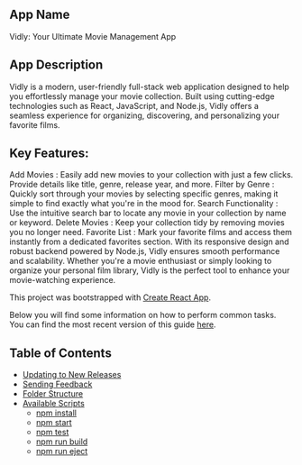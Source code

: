 ## App Name
Vidly: Your Ultimate Movie Management App

## App Description
Vidly is a modern, user-friendly full-stack web application designed to help you effortlessly manage your movie collection. Built using cutting-edge technologies such as React, JavaScript, and Node.js, Vidly offers a seamless experience for organizing, discovering, and personalizing your favorite films.

##  Key Features:
Add Movies : Easily add new movies to your collection with just a few clicks. Provide details like title, genre, release year, and more.
Filter by Genre : Quickly sort through your movies by selecting specific genres, making it simple to find exactly what you're in the mood for.
Search Functionality : Use the intuitive search bar to locate any movie in your collection by name or keyword.
Delete Movies : Keep your collection tidy by removing movies you no longer need.
Favorite List : Mark your favorite films and access them instantly from a dedicated favorites section.
With its responsive design and robust backend powered by Node.js, Vidly ensures smooth performance and scalability. Whether you're a movie enthusiast or simply looking to organize your personal film library, Vidly is the perfect tool to enhance your movie-watching experience.



This project was bootstrapped with [Create React App](https://github.com/facebookincubator/create-react-app).

Below you will find some information on how to perform common tasks.<br>
You can find the most recent version of this guide [here](https://github.com/facebookincubator/create-react-app/blob/master/packages/react-scripts/template/README.md).

## Table of Contents

- [Updating to New Releases](#updating-to-new-releases)
- [Sending Feedback](#sending-feedback)
- [Folder Structure](#folder-structure)
- [Available Scripts](#available-scripts)
  - [npm install](#npm-install)
  - [npm start](#npm-start)
  - [npm test](#npm-test)
  - [npm run build](#npm-run-build)
  - [npm run eject](#npm-run-eject)
